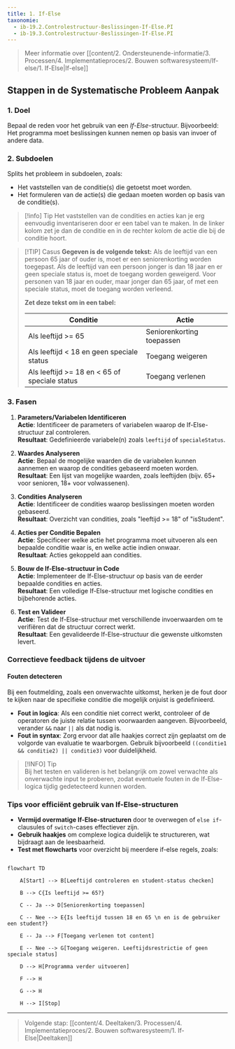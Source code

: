 ```yaml
---
title: 1. If-Else
taxonomie:
  - ib-19.2.Controlestructuur-Beslissingen-If-Else.PI
  - ib-19.3.Controlestructuur-Beslissingen-If-Else.PI
---
```


> Meer informatie over [[content/2. Ondersteunende-informatie/3. Processen/4. Implementatieproces/2. Bouwen softwaresysteem/If-else/1. If-Else|If-else]]

## Stappen in de Systematische Probleem Aanpak
### 1. Doel
Bepaal de reden voor het gebruik van een *If-Else*-structuur. Bijvoorbeeld: Het programma moet beslissingen kunnen nemen op basis van invoer of andere data.

### 2. Subdoelen
Splits het probleem in subdoelen, zoals:
  - Het vaststellen van de conditie(s) die getoetst moet worden.
  - Het formuleren van de actie(s) die gedaan moeten worden op basis van de conditie(s).

> [!info] Tip 
> Het vaststellen van de condities en acties kan je erg eenvoudig inventariseren door er een tabel van te maken. In de linker kolom zet je dan de conditie en in de rechter kolom de actie die bij de conditie hoort. 

> [!TIP] Casus
> **Gegeven is de volgende tekst:**
> Als de leeftijd van een persoon 65 jaar of ouder is, moet er een seniorenkorting worden toegepast. Als de leeftijd van een persoon jonger is dan 18 jaar en er geen speciale status is, moet de toegang worden geweigerd. Voor personen van 18 jaar en ouder, maar jonger dan 65 jaar, of met een speciale status, moet de toegang worden verleend.
>
> **Zet deze tekst om in een tabel:**
> 
> | Conditie                                    | Actie                   |
> | ------------------------------------------- | ----------------------- |
> | Als leeftijd >= 65                          | Seniorenkorting toepassen |
> | Als leeftijd < 18 en geen speciale status   | Toegang weigeren        |
> | Als leeftijd >= 18 en < 65 of speciale status | Toegang verlenen        |

### 3. Fasen
1. **Parameters/Variabelen Identificeren**  
   **Actie**: Identificeer de parameters of variabelen waarop de If-Else-structuur zal controleren.  
   **Resultaat**: Gedefinieerde variabele(n) zoals `leeftijd` of `specialeStatus`.

2. **Waardes Analyseren**  
   **Actie**: Bepaal de mogelijke waarden die de variabelen kunnen aannemen en waarop de condities gebaseerd moeten worden.  
   **Resultaat**: Een lijst van mogelijke waarden, zoals leeftijden (bijv. 65+ voor senioren, 18+ voor volwassenen).

3. **Condities Analyseren**  
   **Actie**: Identificeer de condities waarop beslissingen moeten worden gebaseerd.  
   **Resultaat**: Overzicht van condities, zoals "leeftijd >= 18" of "isStudent".

4. **Acties per Conditie Bepalen**  
   **Actie**: Specificeer welke actie het programma moet uitvoeren als een bepaalde conditie waar is, en welke actie indien onwaar.  
   **Resultaat**: Acties gekoppeld aan condities.

5. **Bouw de If-Else-structuur in Code**  
   **Actie**: Implementeer de If-Else-structuur op basis van de eerder bepaalde condities en acties.  
   **Resultaat**: Een volledige If-Else-structuur met logische condities en bijbehorende acties.

6. **Test en Valideer**  
   **Actie**: Test de If-Else-structuur met verschillende invoerwaarden om te verifiëren dat de structuur correct werkt.  
   **Resultaat**: Een gevalideerde If-Else-structuur die gewenste uitkomsten levert.

### Correctieve feedback tijdens de uitvoer
#### Fouten detecteren
Bij een foutmelding, zoals een onverwachte uitkomst, herken je de fout door te kijken naar de specifieke conditie die mogelijk onjuist is gedefinieerd. 
- **Fout in logica**: Als een conditie niet correct werkt, controleer of de operatoren de juiste relatie tussen voorwaarden aangeven. Bijvoorbeeld, verander `&&` naar `||` als dat nodig is.
- **Fout in syntax**: Zorg ervoor dat alle haakjes correct zijn geplaatst om de volgorde van evaluatie te waarborgen. Gebruik bijvoorbeeld `((conditie1 && conditie2) || conditie3)` voor duidelijkheid.

> [!INFO] Tip  
> Bij het testen en valideren is het belangrijk om zowel verwachte als onverwachte input te proberen, zodat eventuele fouten in de If-Else-logica tijdig gedetecteerd kunnen worden.

### Tips voor efficiënt gebruik van If-Else-structuren
- **Vermijd overmatige If-Else-structuren** door te overwegen of `else if`-clausules of `switch`-cases effectiever zijn.
- **Gebruik haakjes** om complexe logica duidelijk te structureren, wat bijdraagt aan de leesbaarheid.
- **Test met flowcharts** voor overzicht bij meerdere if-else regels, zoals:

```mermaid

flowchart TD

    A[Start] --> B[Leeftijd controleren en student-status checken]

    B --> C{Is leeftijd >= 65?}

    C -- Ja --> D[Seniorenkorting toepassen]

    C -- Nee --> E{Is leeftijd tussen 18 en 65 \n en is de gebruiker een student?}

    E -- Ja --> F[Toegang verlenen tot content]

    E -- Nee --> G[Toegang weigeren. Leeftijdsrestrictie of geen speciale status]

    D --> H[Programma verder uitvoeren]

    F --> H

    G --> H

    H --> I[Stop]

```

---

> Volgende stap: [[content/4. Deeltaken/3. Processen/4. Implementatieproces/2. Bouwen softwaresysteem/1. If-Else|Deeltaken]]
